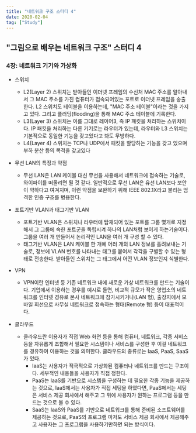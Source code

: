 ```yaml
---
title: "네트워크 구조 스터디 4"
date: 2020-02-04
tag: ["Study"]
---
```


## "그림으로 배우는 네트워크 구조" 스터디 4

### 4장: 네트워크 기기와 가상화

- 스위치
  - L2(Layer 2) 스위치는 받아들인 이더넷 프레임의 수신처 MAC 주소를 알아내서 그 MAC 주소를 가진 컴퓨터가 접속되어있는 포트로 이더넷 프레임을 송출한다. L2 스위치도 테이블을 이용하는데, "MAC 주소 테이블"이라는 것을 가지고 있다. 그리고 플러딩(flooding)을 통해 MAC 주소 테이블에 기록한다.
  - L3(Layer 3) 스위치는 이름 그대로 레이어3, 즉 IP 패킷을 처리하는 스위치이다. IP 패킷을 처리하는 다른 기기로는 라우터가 있는데, 라우터와 L3 스위치는 기본적으로 동일한 기능을 갖고있다고 봐도 무방하다.
  - L4(Layer 4) 스위치는 TCP나 UDP에서 패킷을 할당하는 기능을 갖고 있으며 부하 분산 등의 목적을 갖고있다

- 무선 LAN의 특징과 약점
  - 무선 LAN은 LAN 케이블 대신 무선을 사용해서 네트워크에 접속하는 기술로, 와이파이를 떠올리면 될 것 같다. 일반적으로 무선 LAN은 유선 LAN보다 보안이 약하다고 여겨지며, 이런 약점을 보완하기 위해 IEEE 802.1X라고 불리는 엄격한 인증 구조를 병용한다.

- 포트기반 VLAN과 태그기반 VLAN
  - 포트기반 VLAN은 스위치나 라우터에 탑재되어 있는 포트를 그룹 몇개로 지정해서 그 그룹에 속한 포트군을 독립시켜 하나의 LAN처럼 보이게 하는기술이다. 그룹을 여러 개 만들어서 논리적인 LAN을 여러 개 구성 할 수 있다.
  - 태그기반 VLAN은 LAN 케이블 한 개에 어러 개의 LAN 정보를 흘려보내는 기술로, 정보에 VLAN 번호를 나타내는 태그를 붙여서 각각을 구별할 수 있는 형태로 전송한다. 받아들인 스위치는 그 태그에서 어떤 VLAN 정보인지 식별한다.

- VPN
  - VPN이란 인터넷 등 기존 네트워크 내에 새로운 가상 네트워크를 만드는 기술이다. 기업에서 이용하는 경우를 예시로 들면, 비교적 규모가 작은 영업소의 네트워크를 인터넷 경유로 본사 네트워크에 참가시키거나(LAN 형), 출장지에서 모바일 회선으로 사무실 네트워크로 접속하는 형태(Remote 형) 등이 대표적이다.

- 클라우드
  - 클라우드란 이용자가 직접 Web 화면 등을 통해 컴퓨터, 네트워크, 각종 서비스 등을 자유롭게 조합해서 필요한 시스템이나 서비스를 구성한 후 이걸 네트워크를 경유하여 이용하는 것을 의미한다. 클라우드의 종류로는 IaaS, PaaS, SaaS가 있다.
    - IaaS는 사용자가 적극적으로 가상화된 컴퓨터나 네트워크를 만드는 구조이다. 세부적인 내용들을 사용자가 직접 정한다.
    - PaaS는 IaaS를 기반으로 시스템을 구성하는 데 필요한 각종 기능을 제공하는 것으로, IaaS에서는 사용자가 직접 세팅을 하였다면, PaaS에서는 세팅은 서비스 제공 회사에서 해주고 그 위에 사용자가 원하는 프로그램 등을 만드는 것으로 볼 수 있다.
    - SaaS는 IaaS와 PaaS를 기반으로 네트워크를 통해 준비된 소프트웨어를 제공하는 것으로, PaaS의 프로그램 마저도 서비스 제공 회사에서 제공해주고 사용자는 그 프로그램을 사용하기만하면 되는 방식이다.
